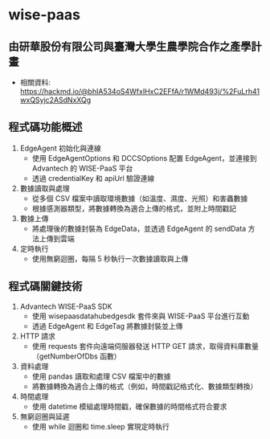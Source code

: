 # wise-paas
## 由研華股份有限公司與臺灣大學生農學院合作之產學計畫
- 相關資料: https://hackmd.io/@bhIA534oS4WfxIHxC2EFfA/r1WMd493j/%2FuLrh41wxQSyjc2ASdNxXQg
## 程式碼功能概述
1. EdgeAgent 初始化與連線
   - 使用 EdgeAgentOptions 和 DCCSOptions 配置 EdgeAgent，並連接到 Advantech 的 WISE-PaaS 平台
   - 透過 credentialKey 和 apiUrl 驗證連線
2. 數據讀取與處理
   - 從多個 CSV 檔案中讀取環境數據（如溫度、濕度、光照）和害蟲數據
   - 根據感測器類型，將數據轉換為適合上傳的格式，並附上時間戳記
3. 數據上傳
   - 將處理後的數據封裝為 EdgeData，並透過 EdgeAgent 的 sendData 方法上傳到雲端
4. 定時執行
   - 使用無窮迴圈，每隔 5 秒執行一次數據讀取與上傳
## 程式碼關鍵技術
1. Advantech WISE-PaaS SDK
   - 使用 wisepaasdatahubedgesdk 套件來與 WISE-PaaS 平台進行互動
   - 透過 EdgeAgent 和 EdgeTag 將數據封裝並上傳
2. HTTP 請求
   - 使用 requests 套件向遠端伺服器發送 HTTP GET 請求，取得資料庫數量（getNumberOfDbs 函數）
3. 資料處理
   - 使用 pandas 讀取和處理 CSV 檔案中的數據
   - 將數據轉換為適合上傳的格式（例如，時間戳記格式化、數據類型轉換）
4. 時間處理
   - 使用 datetime 模組處理時間戳，確保數據的時間格式符合要求
5. 無窮迴圈與延遲
   - 使用 while 迴圈和 time.sleep 實現定時執行
